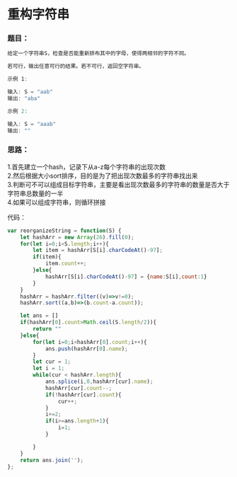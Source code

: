 # 重构字符串

### 题目：

```javascript
给定一个字符串S，检查是否能重新排布其中的字母，使得两相邻的字符不同。

若可行，输出任意可行的结果。若不可行，返回空字符串。

示例 1:

输入: S = "aab"
输出: "aba"

示例 2:

输入: S = "aaab"
输出: ""
```

### 思路： 

1.首先建立一个hash，记录下从a-z每个字符串的出现次数   
2.然后根据大小sort排序，目的是为了把出现次数最多的字符串找出来   
3.判断可不可以组成目标字符串，主要是看出现次数最多的字符串的数量是否大于字符串总数量的一半   
4.如果可以组成字符串，则循环拼接

代码：

```javascript
var reorganizeString = function(S) {
    let hashArr = new Array(26).fill(0);
    for(let i=0;i<S.length;i++){
        let item = hashArr[S[i].charCodeAt()-97];
        if(item){
            item.count++;
        }else{
            hashArr[S[i].charCodeAt()-97] = {name:S[i],count:1}
        }
    }
    hashArr = hashArr.filter((v)=>v!=0);
    hashArr.sort((a,b)=>(b.count-a.count));

    let ans = []
    if(hashArr[0].count>Math.ceil(S.length/2)){
        return ""
    }else{
        for(let i=0;i<hashArr[0].count;i++){
            ans.push(hashArr[0].name);
        }
        let cur = 1;
        let i = 1;
        while(cur < hashArr.length){
            ans.splice(i,0,hashArr[cur].name);
            hashArr[cur].count--;
            if(!hashArr[cur].count){
                cur++;
            }
            i+=2;
            if(i>=ans.length+1){
                i=1;
            }

        }
    }
    return ans.join('');
};

```

